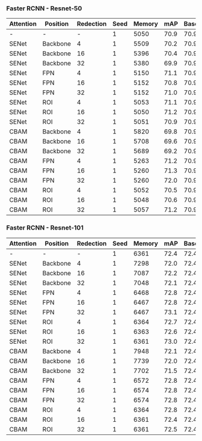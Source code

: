 
### Faster RCNN - Resnet-50


| Attention | Position | Redection | Seed | Memory | mAP    | Baseline |
|-----------|----------|-----------|------|--------|--------|----------|
|     -     |     -    |     -     |   1  |  5050  |  70.9  |   70.9   |
|   SENet   | Backbone |     4     |   1  |  5509  |  70.2  |   70.9   |
|   SENet   | Backbone |     16    |   1  |  5396  |  70.4  |   70.9   |
|   SENet   | Backbone |     32    |   1  |  5380  |  69.9  |   70.9   |
|   SENet   |    FPN   |     4     |   1  |  5150  |  71.1  |   70.9   |
|   SENet   |    FPN   |     16    |   1  |  5152  |  70.8  |   70.9   |
|   SENet   |    FPN   |     32    |   1  |  5152  |  71.0  |   70.9   |
|   SENet   |    ROI   |     4     |   1  |  5053  |  71.1  |   70.9   |
|   SENet   |    ROI   |     16    |   1  |  5050  |  71.2  |   70.9   |
|   SENet   |    ROI   |     32    |   1  |  5051  |  70.9  |   70.9   |
|   CBAM    | Backbone |     4     |   1  |  5820  |  69.8  |   70.9   |
|   CBAM    | Backbone |     16    |   1  |  5708  |  69.6  |   70.9   |
|   CBAM    | Backbone |     32    |   1  |  5689  |  69.2  |   70.9   |
|   CBAM    |    FPN   |     4     |   1  |  5263  |  71.2  |   70.9   |
|   CBAM    |    FPN   |     16    |   1  |  5260  |  71.3  |   70.9   |
|   CBAM    |    FPN   |     32    |   1  |  5260  |  72.0  |   70.9   |
|   CBAM    |    ROI   |     4     |   1  |  5052  |  70.5  |   70.9   |
|   CBAM    |    ROI   |     16    |   1  |  5048  |  70.6  |   70.9   |
|   CBAM    |    ROI   |     32    |   1  |  5057  |  71.2  |   70.9   |



### Faster RCNN - Resnet-101

| Attention | Position | Redection | Seed | Memory | mAP    | Baseline |
|-----------|----------|-----------|------|--------|--------|----------|
|     -     |     -    |     -     |   1  |  6361  |  72.4  |   72.4   |
|   SENet   | Backbone |     4     |   1  |  7298  |  72.0  |   72.4   |
|   SENet   | Backbone |     16    |   1  |  7087  |  72.2  |   72.4   |
|   SENet   | Backbone |     32    |   1  |  7048  |  72.1  |   72.4   |
|   SENet   |    FPN   |     4     |   1  |  6468  |  72.8  |   72.4   |
|   SENet   |    FPN   |     16    |   1  |  6467  |  72.8  |   72.4   |
|   SENet   |    FPN   |     32    |   1  |  6467  |  73.1  |   72.4   |
|   SENet   |    ROI   |     4     |   1  |  6364  |  72.7  |   72.4   |
|   SENet   |    ROI   |     16    |   1  |  6363  |  72.6  |   72.4   |
|   SENet   |    ROI   |     32    |   1  |  6361  |  73.0  |   72.4   |
|   CBAM    | Backbone |     4     |   1  |  7948  |  72.1  |   72.4   |
|   CBAM    | Backbone |     16    |   1  |  7739  |  72.0  |   72.4   |
|   CBAM    | Backbone |     32    |   1  |  7702  |  71.5  |   72.4   |
|   CBAM    |    FPN   |     4     |   1  |  6572  |  72.8  |   72.4   |
|   CBAM    |    FPN   |     16    |   1  |  6574  |  72.8  |   72.4   |
|   CBAM    |    FPN   |     32    |   1  |  6574  |  72.8  |   72.4   |
|   CBAM    |    ROI   |     4     |   1  |  6364  |  72.8  |   72.4   |
|   CBAM    |    ROI   |     16    |   1  |  6361  |  72.4  |   72.4   |
|   CBAM    |    ROI   |     32    |   1  |  6361  |  72.5  |   72.4   |
